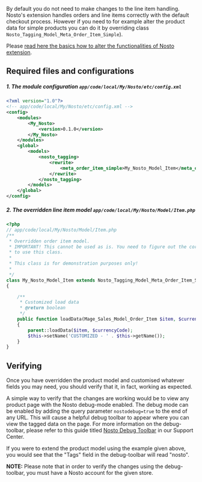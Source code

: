 By default you do not need to make changes to the line item handling. Nosto's extension handles orders and line items correctly with the default checkout process. However if you need to for example alter the product data for simple products you can do it by overriding class `Nosto_Tagging_Model_Meta_Order_Item_Simple`).

Please [read here the basics how to alter the functionalities of Nosto extension](Overriding-or-extending-functionalities.md). 

## Required files and configurations

##### 1. The module configuration `app/code/local/My/Nosto/etc/config.xml`

```xml
<?xml version="1.0"?>
<!-- app/code/local/My/Nosto/etc/config.xml -->
<config>
    <modules>
        <My_Nosto>
            <version>0.1.0</version>
        </My_Nosto>
    </modules>
    <global>
        <models>
            <nosto_tagging>
                <rewrite>
                    <meta_order_item_simple>My_Nosto_Model_Item</meta_order_item_simple>
                </rewrite>
            </nosto_tagging>
        </models>
    </global>
</config>
```

##### 2. The overridden line item model `app/code/local/My/Nosto/Model/Item.php`

```php
<?php
// app/code/local/My/Nosto/Model/Item.php
/**
 * Overridden order item model.
 * IMPORTANT! This cannot be used as is. You need to figure out the correct way
 * to use this class.
 *
 * This class is for demonstration purposes only!
 *
 */
class My_Nosto_Model_Item extends Nosto_Tagging_Model_Meta_Order_Item_Simple
{

    /**
     * Customized load data
     * @return boolean
     */
    public function loadData(Mage_Sales_Model_Order_Item $item, $currencyCode)
    {
        parent::loadData($item, $currencyCode);
        $this->setName('CUSTOMIZED - ' . $this->getName());
    }
}
```

## Verifying

Once you have overridden the product model and customised whatever fields you may need, you should verify that it, in fact, working as expected.

A simple way to verify that the changes are working would be to view any product page with the Nosto debug-mode enabled. The debug mode can be enabled by adding the query parameter `nostodebug=true` to the end of any URL. This will cause a helpful debug toolbar to appear where you can view the tagged data on the page. For more information on the debug-toolbar, please refer to this guide titled [Nosto Debug Toolbar](https://support.nosto.com/get-started/nosto-debug-toolbar/) in our Support Center.

If you were to extend the product model using the example given above, you would see that the "Tags" field in the debug-toolbar will read "nosto".

**NOTE:** Please note that in order to verify the changes using the debug-toolbar, you must have a Nosto account for the given store.